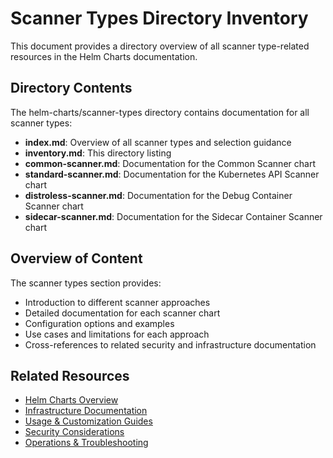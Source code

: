 # Scanner Types Directory Inventory

This document provides a directory overview of all scanner type-related resources in the Helm Charts documentation.

## Directory Contents

The helm-charts/scanner-types directory contains documentation for all scanner types:

- **index.md**: Overview of all scanner types and selection guidance
- **inventory.md**: This directory listing
- **common-scanner.md**: Documentation for the Common Scanner chart
- **standard-scanner.md**: Documentation for the Kubernetes API Scanner chart
- **distroless-scanner.md**: Documentation for the Debug Container Scanner chart
- **sidecar-scanner.md**: Documentation for the Sidecar Container Scanner chart

## Overview of Content

The scanner types section provides:

- Introduction to different scanner approaches
- Detailed documentation for each scanner chart
- Configuration options and examples
- Use cases and limitations for each approach
- Cross-references to related security and infrastructure documentation

## Related Resources

- [Helm Charts Overview](../overview/index.md)
- [Infrastructure Documentation](../infrastructure/index.md)
- [Usage & Customization Guides](../usage/index.md)
- [Security Considerations](../security/index.md)
- [Operations & Troubleshooting](../operations/index.md)
